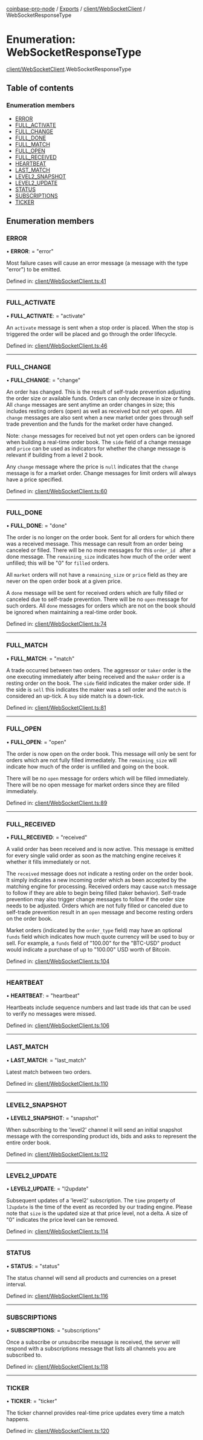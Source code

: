 [coinbase-pro-node](../README.md) / [Exports](../modules.md) / [client/WebSocketClient](../modules/client_websocketclient.md) / WebSocketResponseType

# Enumeration: WebSocketResponseType

[client/WebSocketClient](../modules/client_websocketclient.md).WebSocketResponseType

## Table of contents

### Enumeration members

- [ERROR](client_websocketclient.websocketresponsetype.md#error)
- [FULL_ACTIVATE](client_websocketclient.websocketresponsetype.md#full_activate)
- [FULL_CHANGE](client_websocketclient.websocketresponsetype.md#full_change)
- [FULL_DONE](client_websocketclient.websocketresponsetype.md#full_done)
- [FULL_MATCH](client_websocketclient.websocketresponsetype.md#full_match)
- [FULL_OPEN](client_websocketclient.websocketresponsetype.md#full_open)
- [FULL_RECEIVED](client_websocketclient.websocketresponsetype.md#full_received)
- [HEARTBEAT](client_websocketclient.websocketresponsetype.md#heartbeat)
- [LAST_MATCH](client_websocketclient.websocketresponsetype.md#last_match)
- [LEVEL2_SNAPSHOT](client_websocketclient.websocketresponsetype.md#level2_snapshot)
- [LEVEL2_UPDATE](client_websocketclient.websocketresponsetype.md#level2_update)
- [STATUS](client_websocketclient.websocketresponsetype.md#status)
- [SUBSCRIPTIONS](client_websocketclient.websocketresponsetype.md#subscriptions)
- [TICKER](client_websocketclient.websocketresponsetype.md#ticker)

## Enumeration members

### ERROR

• **ERROR**: = "error"

Most failure cases will cause an error message (a message with the type "error") to be emitted.

Defined in: [client/WebSocketClient.ts:41](https://github.com/bennycode/coinbase-pro-node/blob/845b71d/src/client/WebSocketClient.ts#L41)

---

### FULL_ACTIVATE

• **FULL_ACTIVATE**: = "activate"

An `activate` message is sent when a stop order is placed. When the stop is triggered the order will be placed and go through the order lifecycle.

Defined in: [client/WebSocketClient.ts:46](https://github.com/bennycode/coinbase-pro-node/blob/845b71d/src/client/WebSocketClient.ts#L46)

---

### FULL_CHANGE

• **FULL_CHANGE**: = "change"

An order has changed. This is the result of self-trade prevention adjusting the order size or available funds. Orders can only decrease in size or funds. All `change` messages are sent anytime an order changes in size; this includes resting orders (open) as well as received but not yet open. All `change` messages are also sent when a new market order goes through self trade prevention and the funds for the market order have changed.

Note: `change` messages for received but not yet open orders can be ignored when building a real-time order book. The `side` field of a change message and `price` can be used as indicators for whether the change message is relevant if building from a level 2 book.

Any `change` message where the price is `null` indicates that the `change` message is for a market order. Change messages for limit orders will always have a price specified.

Defined in: [client/WebSocketClient.ts:60](https://github.com/bennycode/coinbase-pro-node/blob/845b71d/src/client/WebSocketClient.ts#L60)

---

### FULL_DONE

• **FULL_DONE**: = "done"

The order is no longer on the order book. Sent for all orders for which there was a received message. This message can result from an order being canceled or filled. There will be no more messages for this `order_id ` after a done message. The `remaining_size` indicates how much of the order went unfilled; this will be "0" for `filled` orders.

All `market` orders will not have a `remaining_size` or `price` field as they are never on the open order book at a given price.

A `done` message will be sent for received orders which are fully filled or canceled due to self-trade prevention. There will be no `open` message for such orders. All `done` messages for orders which are not on the book should be ignored when maintaining a real-time order book.

Defined in: [client/WebSocketClient.ts:74](https://github.com/bennycode/coinbase-pro-node/blob/845b71d/src/client/WebSocketClient.ts#L74)

---

### FULL_MATCH

• **FULL_MATCH**: = "match"

A trade occurred between two orders. The aggressor or `taker` order is the one executing immediately after being received and the `maker` order is a resting order on the book. The `side` field indicates the maker order side. If the side is `sell` this indicates the maker was a sell order and the `match` is considered an up-tick. A `buy` side match is a down-tick.

Defined in: [client/WebSocketClient.ts:81](https://github.com/bennycode/coinbase-pro-node/blob/845b71d/src/client/WebSocketClient.ts#L81)

---

### FULL_OPEN

• **FULL_OPEN**: = "open"

The order is now open on the order book. This message will only be sent for orders which are not fully filled immediately. The `remaining_size` will indicate how much of the order is unfilled and going on the book.

There will be no `open` message for orders which will be filled immediately. There will be no open message for market orders since they are filled immediately.

Defined in: [client/WebSocketClient.ts:89](https://github.com/bennycode/coinbase-pro-node/blob/845b71d/src/client/WebSocketClient.ts#L89)

---

### FULL_RECEIVED

• **FULL_RECEIVED**: = "received"

A valid order has been received and is now active. This message is emitted for every single valid order as soon as the matching engine receives it whether it fills immediately or not.

The `received` message does not indicate a resting order on the order book. It simply indicates a new incoming order which as been accepted by the matching engine for processing. Received orders may cause `match` message to follow if they are able to begin being filled (taker behavior). Self-trade prevention may also trigger change messages to follow if the order size needs to be adjusted. Orders which are not fully filled or canceled due to self-trade prevention result in an `open` message and become resting orders on the order book.

Market orders (indicated by the `order_type` field) may have an optional `funds` field which indicates how much quote currency will be used to buy or sell. For example, a `funds` field of "100.00" for the "BTC-USD" product would indicate a purchase of up to "100.00" USD worth of Bitcoin.

Defined in: [client/WebSocketClient.ts:104](https://github.com/bennycode/coinbase-pro-node/blob/845b71d/src/client/WebSocketClient.ts#L104)

---

### HEARTBEAT

• **HEARTBEAT**: = "heartbeat"

Heartbeats include sequence numbers and last trade ids that can be used to verify no messages were missed.

Defined in: [client/WebSocketClient.ts:106](https://github.com/bennycode/coinbase-pro-node/blob/845b71d/src/client/WebSocketClient.ts#L106)

---

### LAST_MATCH

• **LAST_MATCH**: = "last_match"

Latest match between two orders.

Defined in: [client/WebSocketClient.ts:110](https://github.com/bennycode/coinbase-pro-node/blob/845b71d/src/client/WebSocketClient.ts#L110)

---

### LEVEL2_SNAPSHOT

• **LEVEL2_SNAPSHOT**: = "snapshot"

When subscribing to the 'level2' channel it will send an initial snapshot message with the corresponding product ids, bids and asks to represent the entire order book.

Defined in: [client/WebSocketClient.ts:112](https://github.com/bennycode/coinbase-pro-node/blob/845b71d/src/client/WebSocketClient.ts#L112)

---

### LEVEL2_UPDATE

• **LEVEL2_UPDATE**: = "l2update"

Subsequent updates of a 'level2' subscription. The `time` property of `l2update` is the time of the event as recorded by our trading engine. Please note that `size` is the updated size at that price level, not a delta. A size of "0" indicates the price level can be removed.

Defined in: [client/WebSocketClient.ts:114](https://github.com/bennycode/coinbase-pro-node/blob/845b71d/src/client/WebSocketClient.ts#L114)

---

### STATUS

• **STATUS**: = "status"

The status channel will send all products and currencies on a preset interval.

Defined in: [client/WebSocketClient.ts:116](https://github.com/bennycode/coinbase-pro-node/blob/845b71d/src/client/WebSocketClient.ts#L116)

---

### SUBSCRIPTIONS

• **SUBSCRIPTIONS**: = "subscriptions"

Once a subscribe or unsubscribe message is received, the server will respond with a subscriptions message that lists all channels you are subscribed to.

Defined in: [client/WebSocketClient.ts:118](https://github.com/bennycode/coinbase-pro-node/blob/845b71d/src/client/WebSocketClient.ts#L118)

---

### TICKER

• **TICKER**: = "ticker"

The ticker channel provides real-time price updates every time a match happens.

Defined in: [client/WebSocketClient.ts:120](https://github.com/bennycode/coinbase-pro-node/blob/845b71d/src/client/WebSocketClient.ts#L120)
